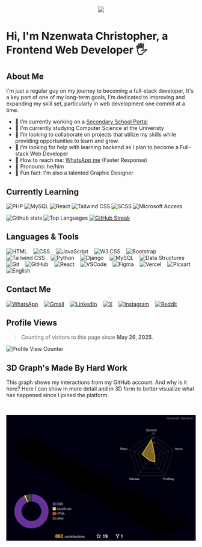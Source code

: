<h1 align="center">
    <img src="https://readme-typing-svg.demolab.com/?lines=Hello,+I'm+Nzenwata+Christopher;A+Web+Developer+and+Graphic+Designer;Always+learning+new+things+and+developing+my+skills&center=true&width=500&height=50">
</h1>

# Hi, I'm Nzenwata Christopher, a Frontend Web Developer 🖐 

## About Me
I'm just a regular guy on my journey to becoming a full-stack developer, It's a key part of one of my long-term goals, I'm dedicated to improving and expanding my skill set, particularly in web development one commit at a time.

- 🌟 I’m currently working on a <a href="https://e-school-red.vercel.app/" target="_blank">Secondary School Portal</a>
- 🌟 I'm currently studying Computer Science at the Univeristy
- 🌟 I’m looking to collaborate on projects that utilize my skills while providing opportunities to learn and grow.
- 🌟 I’m looking for help with learning backend as I plan to become a Full-stack Web Developer
- 🌟 How to reach me: [WhatsApp me](https://wa.me/2348141207888) (Faster Response)
- 🌟 Pronouns: he/him
- 🌟 Fun fact: I'm also a talented Graphic Designer

## Currently Learning

![PHP](https://img.shields.io/badge/-PHP-777bb4?logo=php&logoColor=white&style=for-the-badge)
![MySQL](https://img.shields.io/badge/-MySQL-4479a1?logo=mysql&logoColor=white&style=for-the-badge)
![React](https://img.shields.io/badge/-React-61dafb?logo=react&logoColor=black&style=for-the-badge)
![Tailwind CSS](https://img.shields.io/badge/-Tailwind%20CSS-38b2ac?logo=tailwind-css&logoColor=white&style=for-the-badge)
![SCSS](https://img.shields.io/badge/-SCSS-cc6699?logo=sass&logoColor=white&style=for-the-badge)
![Microsoft Access](https://img.shields.io/badge/-Microsoft%20Access-A4373A?logo=microsoft-access&logoColor=white&style=for-the-badge)

![Github stats](https://github-readme-stats.vercel.app/api?username=Chris-Error-404&count_private=true&show_icons=true&theme=algolia) 
![Top Languages](https://github-readme-stats.vercel.app/api/top-langs/?username=CHRIS-ERROR-404&show_icons=true&theme=algolia)
[![GitHub Streak](https://github-readme-streak-stats-omega-swart.vercel.app?user=Chris-Error-404&theme=algolia)](https://git.io/streak-stats) 

## Languages & Tools

<p>
  <img src="https://img.shields.io/badge/-HTML-e34f26?logo=html5&logoColor=fff" alt="HTML" />&nbsp;&nbsp;&nbsp;
  <img src="https://img.shields.io/badge/-CSS-1572b6?logo=css3&logoColor=fff" alt="CSS" />&nbsp;&nbsp;&nbsp;
  <img src="https://img.shields.io/badge/-JavaScript-f7df1e?logo=javascript&logoColor=000" alt="JavaScript" />&nbsp;&nbsp;&nbsp;
  <img src="https://img.shields.io/badge/-W3.CSS-4caf50?logo=w3c&logoColor=fff" alt="W3.CSS" />&nbsp;&nbsp;&nbsp;
  <img src="https://img.shields.io/badge/-Bootstrap-7952b3?logo=bootstrap&logoColor=fff" alt="Bootstrap" />&nbsp;&nbsp;&nbsp;
  <img src="https://img.shields.io/badge/-Tailwind%20CSS-38B2AC?logo=tailwindcss&logoColor=fff" alt="Tailwind CSS" />&nbsp;&nbsp;&nbsp;
  <img src="https://img.shields.io/badge/-Python-3776ab?logo=python&logoColor=fff" alt="Python" />&nbsp;&nbsp;&nbsp;
  <img src="https://img.shields.io/badge/-Django-092e20?logo=django&logoColor=fff" alt="Django" />&nbsp;&nbsp;&nbsp;
  <img src="https://img.shields.io/badge/-MySQL-4479a1?logo=mysql&logoColor=fff" alt="MySQL" />&nbsp;&nbsp;&nbsp;
  <img src="https://img.shields.io/badge/-Data%20Structures-007396?logo=databricks&logoColor=fff" alt="Data Structures" />&nbsp;&nbsp;&nbsp;
  <img src="https://img.shields.io/badge/-Git-f05032?logo=git&logoColor=fff" alt="Git" />&nbsp;&nbsp;&nbsp;
  <img src="https://img.shields.io/badge/-GitHub-181717?logo=github&logoColor=fff" alt="GitHub" />&nbsp;&nbsp;&nbsp;
  <img src="https://img.shields.io/badge/-React-61dafb?logo=react&logoColor=000" alt="React" />&nbsp;&nbsp;&nbsp;
  <img src="https://img.shields.io/badge/-VSCode-007acc?logo=visual-studio-code&logoColor=fff" alt="VSCode" />&nbsp;&nbsp;&nbsp;
  <img src="https://img.shields.io/badge/-Figma-f24e1e?logo=figma&logoColor=fff" alt="Figma" />&nbsp;&nbsp;&nbsp;
  <img src="https://img.shields.io/badge/-Vercel-000?logo=vercel&logoColor=fff" alt="Vercel" />&nbsp;&nbsp;&nbsp;
  <img src="https://img.shields.io/badge/-Picsart-9b4dca?logo=picsart&logoColor=fff&style=for-the-badge" alt="Picsart" />&nbsp;&nbsp;&nbsp;
  <img src="https://img.shields.io/badge/-English-007396?logo=language&logoColor=fff" alt="English" />
</p>

## Contact Me

<p>
  <a href="https://wa.me/2348141207888"><img src="https://img.shields.io/badge/WhatsApp-25D366?logo=whatsapp&logoColor=white&style=for-the-badge" alt="WhatsApp" /></a>&nbsp;&nbsp;&nbsp;
  <a href="mailto:nzenwatachristopher186@gmail.com"><img src="https://img.shields.io/badge/Gmail-D14836?logo=gmail&logoColor=white&style=for-the-badge" alt="Gmail" /></a>&nbsp;&nbsp;&nbsp;
  <a href="https://www.linkedin.com/in/christopher-nzenwata-b52807334/"><img src="https://img.shields.io/badge/LinkedIn-0A66C2?logo=linkedin&logoColor=white&style=for-the-badge" alt="LinkedIn" /></a>&nbsp;&nbsp;&nbsp;
  <a href="https://x.com/Chris_Error_404"><img src="https://img.shields.io/badge/X-000?logo=x&logoColor=white&style=for-the-badge" alt="X" /></a>&nbsp;&nbsp;&nbsp;
  <a href="https://www.instagram.com/typicaldeveloper"><img src="https://img.shields.io/badge/Instagram-E4405F?logo=instagram&logoColor=white&style=for-the-badge" alt="Instagram" /></a>&nbsp;&nbsp;&nbsp;
  <a href="https://www.reddit.com/user/your-reddit-handle"><img src="https://img.shields.io/badge/Reddit-FF4500?logo=reddit&logoColor=white&style=for-the-badge" alt="Reddit" /></a>
</p>

## Profile Views

> Counting of visitors to this page since **May 26, 2025**.

<p align="left">
  <img src="https://count.getloli.com/get/@Chris-Error-404.github.readme" alt="Profile View Counter" />
</p>

## 3D Graph's Made By Hard Work

This graph shows my interactions from my GitHub account. And why is it here? Here I can show in more detail and in 3D form to better visualize what has happened since I joined the platform.

<br>

![](./profile-3d-contrib/profile-night-rainbow.svg)
